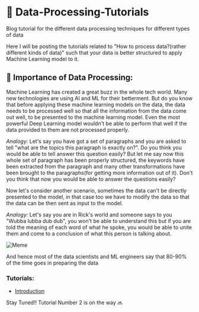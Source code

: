 # :ledger: Data-Processing-Tutorials
Blog tutorial for the different data processing techniques for different types of data

Here I will be posting the tutorials related to "How to process data?(rather different kinds of data)" such that your data is better structured to apply Machine Learning model to it.

## :triangular_flag_on_post: Importance of Data Processing:
Machine Learning has created a great buzz in the whole tech world. Many new technologies are using AI and ML for their betterment.
But do you know that before applying these machine learning models on the data, the data needs to be processed well so that all the information from the data come out well, to be presented to the machine learning model.
Even the most powerful Deep Learning model wouldn't be able to perform that well if the data provided to them are not processed properly.

*Analogy:*
  Let's say you have got a set of paragraphs and you are asked to tell "what are the topics this paragraph is exactly on?". Do you think you would be able to tell answer this question easily? But let me say now this whole set of paragraph has been properly structured, the keywords have been extracted from the paragraph and many other transformations have been brought to the paragraphs(for getting more information out of it). Don't you think that now you would be able to answer the questions easily?

Now let's consider another scenario, sometimes the data can't be directly presented to the model, in that case too we have to modify the data so that the data can be then sent as input to the model.

*Analogy:*
  Let's say you are in Rick's world and someone says to you "Wubba lubba dub dub", you won't be able to understand this but if you are told the meaning of each word of what he spoke, you would be able to unite them and come to a conclusion of what this person is talking about.
  
![Meme](https://juststickers.in/wp-content/uploads/2018/02/wubba-lubba-dub-dub.png)

And hence most of the data scientists and ML engineers say that 80-90% of the time goes in preparing the data

### Tutorials:
* [Introduction](https://github.com/krototype/Data-Processing-Tutorials/blob/master/Introduction/Types%20of%20Data%20Available.md)

Stay Tuned!! Tutorial Number 2 is on the way :soon:
